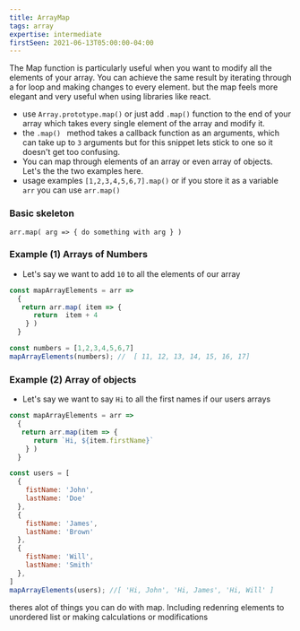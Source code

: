 ```yaml
---
title: ArrayMap
tags: array
expertise: intermediate
firstSeen: 2021-06-13T05:00:00-04:00
---
```


The Map function is particularly useful when you want to modify all the elements of your array. You can achieve the same result by iterating through a for loop and making changes to every element. but the map feels more elegant and very useful when using libraries like react. 

- use `Array.prototype.map()` or just add `.map()` function to the end of your array which takes every single element of the array and modify it.
- the `.map() ` method takes a callback function as an arguments, which can take up to ` 3 ` arguments but for this snippet lets stick to one so it doesn't get too confusing. 
- You can map through elements of an array or even array of objects. Let's the the two examples here.
- usage examples `[1,2,3,4,5,6,7].map()` or if you store it as a variable `arr` you can use `arr.map()`

### Basic skeleton 

` arr.map( arg => { do something with arg } ) `

### Example (1) Arrays of Numbers 
- Let's say we want to add `10` to all the elements of our array

```js
const mapArrayElements = arr =>
  {
   return arr.map( item => {
      return  item + 4
    } )
  }
```

```js
const numbers = [1,2,3,4,5,6,7]
mapArrayElements(numbers); //  [ 11, 12, 13, 14, 15, 16, 17]
```


### Example (2) Array of objects
- Let's say we want to say `Hi` to all the first names if our users arrays

```js
const mapArrayElements = arr =>
  {
   return arr.map(item => {
      return `Hi, ${item.firstName}`
    } )
  }
```

```js
const users = [
  {
    fistName: 'John',
    lastName: 'Doe'
  },
  {
    fistName: 'James',
    lastName: 'Brown'
  },
  {
    fistName: 'Will',
    lastName: 'Smith'
  },
]
mapArrayElements(users); //[ 'Hi, John', 'Hi, James', 'Hi, Will' ]
```
theres alot of things you can do with map. Including redenring elements to unordered list or making calculations or modifications
